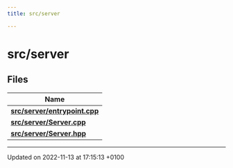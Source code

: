 ```yaml
---
title: src/server

---
```


# src/server



## Files

| Name           |
| -------------- |
| **[src/server/entrypoint.cpp](Files/server_2entrypoint_8cpp.md#file-entrypoint.cpp)**  |
| **[src/server/Server.cpp](Files/_server_8cpp.md#file-server.cpp)**  |
| **[src/server/Server.hpp](Files/_server_8hpp.md#file-server.hpp)**  |






-------------------------------

Updated on 2022-11-13 at 17:15:13 +0100
